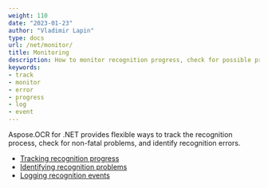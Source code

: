```yaml
---
weight: 110
date: "2023-01-23"
author: "Vladimir Lapin"
type: docs
url: /net/monitor/
title: Monitoring
description: How to monitor recognition progress, check for possible problems, and identify recognition errors.
keywords:
- track
- monitor
- error
- progress
- log
- event
---
```


Aspose.OCR for .NET provides flexible ways to track the recognition process, check for non-fatal problems, and identify recognition errors.

- [Tracking recognition progress](/ocr/net/track-progress/)
- [Identifying recognition problems](/ocr/net/identify-problems/)
- [Logging recognition events](/ocr/net/logging/)
